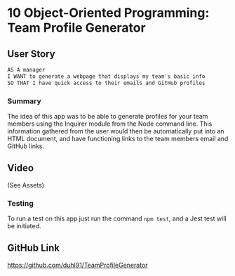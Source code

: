 # 10 Object-Oriented Programming: Team Profile Generator

## User Story

```md
AS A manager
I WANT to generate a webpage that displays my team's basic info
SO THAT I have quick access to their emails and GitHub profiles
```
### Summary 
The idea of this app was to be able to generate profiles for your team members using the Inquirer module from the Node command line. This information gathered from the user would then be automatically put into an HTML document, and have functioning links to the team members email and GitHub links. 

## Video
(See Assets)

### Testing 
To run a test on this app just run the command ``npm test``, and a Jest test will be initiated. 

## GitHub Link
https://github.com/duhl91/TeamProfileGenerator